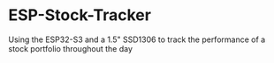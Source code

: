 # ESP-Stock-Tracker
Using the ESP32-S3 and a 1.5" SSD1306 to track the performance of a stock portfolio throughout the day
